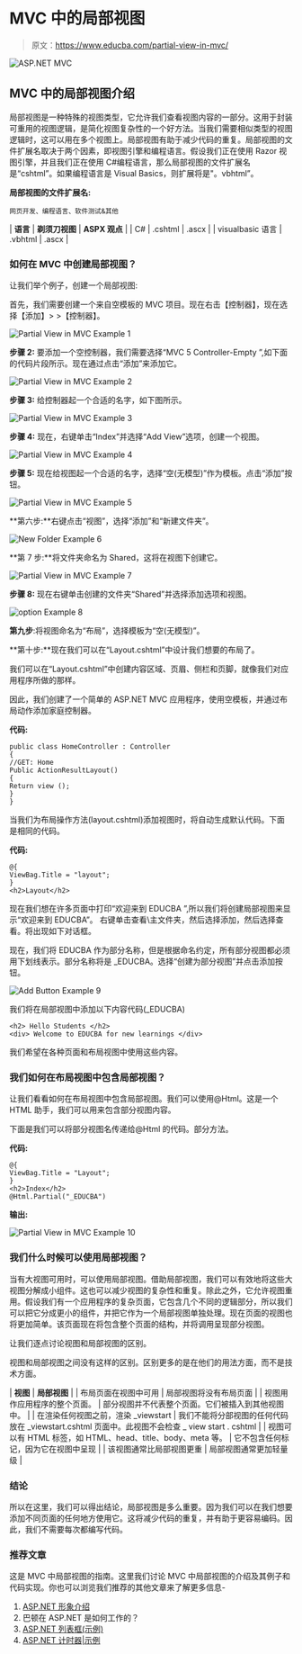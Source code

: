 # MVC 中的局部视图

> 原文：<https://www.educba.com/partial-view-in-mvc/>

![ASP.NET MVC](img/2be498e321c3859399f0c2bfc475be26.png)



## MVC 中的局部视图介绍

局部视图是一种特殊的视图类型，它允许我们查看视图内容的一部分。这用于封装可重用的视图逻辑，是简化视图复杂性的一个好方法。当我们需要相似类型的视图逻辑时，这可以用在多个视图上。局部视图有助于减少代码的重复。局部视图的文件扩展名取决于两个因素，即视图引擎和编程语言。假设我们正在使用 Razor 视图引擎，并且我们正在使用 C#编程语言，那么局部视图的文件扩展名是“cshtml”。如果编程语言是 Visual Basics，则扩展将是"。vbhtml”。

**局部视图的文件扩展名:**

<small>网页开发、编程语言、软件测试&其他</small>

| **语言** | **剃须刀视图** | **ASPX 观点** |
| C# | .cshtml | .ascx |
| visualbasic 语言 | .vbhtml | .ascx |

### 如何在 MVC 中创建局部视图？

让我们举个例子，创建一个局部视图:

首先，我们需要创建一个来自空模板的 MVC 项目。现在右击【控制器】，现在选择【添加】> >【控制器】。

![Partial View in MVC Example 1](img/14ea6dbfd6b92b442837d42d4971cb83.png)



**步骤 2:** 要添加一个空控制器，我们需要选择“MVC 5 Controller-Empty ”,如下面的代码片段所示。现在通过点击“添加”来添加它。

![Partial View in MVC Example 2](img/d08e0a893b7d6ea641b5047c0b6f9e60.png)



**步骤 3:** 给控制器起一个合适的名字，如下图所示。

![Partial View in MVC Example 3](img/79ef3d39ace8ac4de09cf6de34434ce0.png)



**步骤 4:** 现在，右键单击“Index”并选择“Add View”选项，创建一个视图。

![Partial View in MVC Example 4](img/c32873a5fe94d22b81d045e2de829b02.png)



**步骤 5:** 现在给视图起一个合适的名字，选择“空(无模型)”作为模板。点击“添加”按钮。

![Partial View in MVC Example 5](img/de12f91274c00c423bb8520df20251db.png)



**第六步:**右键点击“视图”，选择“添加”和“新建文件夹”。

![New Folder Example 6](img/7bc77a3a8f325e5fa677cc286e1b629b.png)



**第 7 步:**将文件夹命名为 Shared，这将在视图下创建它。

![Partial View in MVC Example 7](img/784e525d9bd92be24d0dd7a6c6de99ac.png)



**步骤 8:** 现在右键单击创建的文件夹“Shared”并选择添加选项和视图。

![option Example 8](img/6e5f3bc3df99da815431f3127c8d505c.png)



**第九步**:将视图命名为“布局”，选择模板为“空(无模型)”。

**第十步:**现在我们可以在“Layout.cshtml”中设计我们想要的布局了。

我们可以在“Layout.cshtml”中创建内容区域、页眉、侧栏和页脚，就像我们对应用程序所做的那样。

因此，我们创建了一个简单的 ASP.NET MVC 应用程序，使用空模板，并通过布局动作添加家庭控制器。

**代码:**

```
public class HomeController : Controller
{
//GET: Home
Public ActionResultLayout()
{
Return view ();
}
}
```

当我们为布局操作方法(layout.cshtml)添加视图时，将自动生成默认代码。下面是相同的代码。

**代码:**

```
@{
ViewBag.Title = "layout";
}
<h2>Layout</h2>
```

现在我们想在许多页面中打印“欢迎来到 EDUCBA ”,所以我们将创建局部视图来显示“欢迎来到 EDUCBA”。
右键单击查看\主文件夹，然后选择添加，然后选择查看。将出现如下对话框。

现在，我们将 EDUCBA 作为部分名称，但是根据命名约定，所有部分视图都必须用下划线表示。部分名称将是 _EDUCBA。选择“创建为部分视图”并点击添加按钮。

![Add Button Example 9](img/ef45294b3affa2f392809d1a1d573077.png)



我们将在局部视图中添加以下内容代码(_EDUCBA)

```
<h2> Hello Students </h2>
<div> Welcome to EDUCBA for new learnings </div>
```

我们希望在各种页面和布局视图中使用这些内容。

### 我们如何在布局视图中包含局部视图？

让我们看看如何在布局视图中包含局部视图。我们可以使用@Html。这是一个 HTML 助手，我们可以用来包含部分视图内容。

下面是我们可以将部分视图名传递给@Html 的代码。部分方法。

**代码:**

```
@{
ViewBag.Title = "Layout";
}
<h2>Index</h2>
@Html.Partial("_EDUCBA")
```

**输出:**

![Partial View in MVC Example 10](img/472fde717fbe8d9a28f2e4f32ad3cc58.png)



### 我们什么时候可以使用局部视图？

当有大视图可用时，可以使用局部视图。借助局部视图，我们可以有效地将这些大视图分解成小组件。这也可以减少视图的复杂性和重复。除此之外，它允许视图重用。假设我们有一个应用程序的复杂页面，它包含几个不同的逻辑部分，所以我们可以把它分成更小的组件，并把它作为一个局部视图单独处理。现在页面的视图也将更加简单。该页面现在将包含整个页面的结构，并将调用呈现部分视图。

让我们逐点讨论视图和局部视图的区别。

视图和局部视图之间没有这样的区别。区别更多的是在他们的用法方面，而不是技术方面。

| **视图** | **局部视图** |
| 布局页面在视图中可用 | 局部视图将没有布局页面 |
| 视图用作应用程序的整个页面。 | 部分视图并不代表整个页面。它们被插入到其他视图中。 |
| 在渲染任何视图之前，渲染 _viewstart | 我们不能将分部视图的任何代码放在 _viewstart.cshtml 页面中。此视图不会检查 _ view start . cshtml |
| 视图可以有 HTML 标签，如 HTML、head、title、body、meta 等。 | 它不包含任何标记，因为它在视图中呈现 |
| 该视图通常比局部视图更重 | 局部视图通常更加轻量级 |

### 结论

所以在这里，我们可以得出结论，局部视图是多么重要。因为我们可以在我们想要添加不同页面的任何地方使用它。这将减少代码的重复，并有助于更容易编码。因此，我们不需要每次都编写代码。

### 推荐文章

这是 MVC 中局部视图的指南。这里我们讨论 MVC 中局部视图的介绍及其例子和代码实现。你也可以浏览我们推荐的其他文章来了解更多信息-

1.  [ASP.NET 形象介绍](https://www.educba.com/asp-dot-net-image/)
2.  巴顿在 ASP.NET 是如何工作的？
3.  [ASP.NET 列表框(示例)](https://www.educba.com/asp-dot-net-listbox/)
4.  [ASP.NET 计时器|示例](https://www.educba.com/timer-in-asp-dot-net/)





